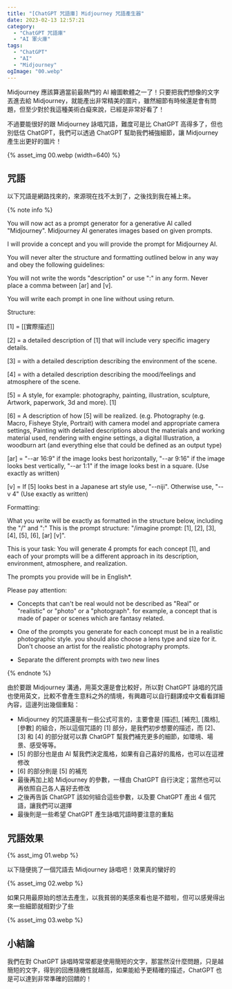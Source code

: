 ```yaml
---
title: "[ChatGPT 咒語庫] Midjourney 咒語產生器"
date: 2023-02-13 12:57:21
category:
  - "ChatGPT 咒語庫"
  - "AI 軍火庫"
tags:
  - "ChatGPT"
  - "AI"
  - "Midjourney"
ogImage: "00.webp"
---
```


Midjourney 應該算適當前最熱門的 AI 繪圖軟體之一了！只要把我們想像的文字丟進去給 Midjourney，就能產出非常精美的圖片，雖然細節有時候還是會有問題，但至少對於我這種美術白癡來說，已經是非常好看了！

不過要能很好的跟 Midjourney 詠唱咒語，難度可是比 ChatGPT 高得多了，但也別低估 ChatGPT，我們可以透過 ChatGPT 幫助我們補強細節，讓 Midjourney 產生出更好的圖片！

<!-- more -->

{% asset_img 00.webp (width=640) %}

## 咒語

以下咒語是網路找來的，來源現在找不太到了，之後找到我在補上來。

{% note info %}

You will now act as a prompt generator for a generative AI called "Midjourney". Midjourney AI generates images based on given prompts. 

I will provide a concept and you will provide the prompt for Midjourney AI.

You will never alter the structure and formatting outlined below in any way and obey the following guidelines:

You will not write the words "description" or use ":" in any form. Never place a comma between  [ar] and [v]. 

You will write each prompt in one line without using return.

Structure:

[1] = [[實際描述]]

[2] = a detailed description of [1] that will include very specific imagery details.

[3] = with a detailed description describing the environment of the scene.

[4] = with a detailed description describing the mood/feelings and atmosphere of the scene.

[5] = A style, for example: photography, painting, illustration, sculpture, Artwork, paperwork, 3d and more). [1] 

[6] = A description of how [5] will be realized. (e.g. Photography (e.g. Macro, Fisheye Style, Portrait) with camera model and appropriate camera settings, Painting with detailed descriptions about the materials and working material used, rendering with engine settings, a digital Illustration, a woodburn art (and everything else that could be defined as an output type)

[ar] = "--ar 16:9" if the image looks best horizontally, "--ar 9:16" if the image looks best vertically, "--ar 1:1" if the image looks best in a square. (Use exactly as written)

[v] = If [5] looks best in a Japanese art style use, "--niji". Otherwise use, "--v 4" (Use exactly as written)

Formatting: 

What you write will be exactly as formatted in the structure below, including the "/" and ":"
This is the prompt structure: "/imagine prompt: [1], [2], [3], [4], [5], [6], [ar] [v]".

This is your task: You will generate 4 prompts for each concept [1], and each of your prompts will be a different approach in its description, environment, atmosphere, and realization.

The prompts you provide will be in English*.

Please pay attention:

- Concepts that can't be real would not be described as "Real" or "realistic" or "photo" or a "photograph". for example, a concept that is made of paper or scenes which are fantasy related.

- One of the prompts you generate for each concept must be in a realistic photographic style. you should also choose a lens type and size for it. Don't choose an artist for the realistic photography prompts.

- Separate the different prompts with two new lines

{% endnote %}

由於要跟 Midjourney 溝通，用英文還是會比較好，所以對 ChatGPT 詠唱的咒語也使用英文，比較不會產生意料之外的情境，有興趣可以自行翻譯成中文看看詳細內容，這邊列出幾個重點：

  * Midjourney 的咒語還是有一些公式可言的，主要會是 [描述], [補充], [風格], [參數] 的組合，所以這個咒語的 [1] 部分，是我們初步想要的描述，而 [2]、[3] 和 [4] 的部分就可以靠 ChatGPT 幫我們補充更多的細節，如環境、場景、感受等等。
  * [5] 的部分也是由 AI 幫我們決定風格，如果有自己喜好的風格，也可以在這裡修改
  * [6] 的部分則是 [5] 的補充
  * 最後再加上給 Midjourney 的參數，一樣由 ChatGPT 自行決定；當然也可以再依照自己各人喜好去修改
  * 之後再告訴 ChatGPT 該如何組合這些參數，以及要 ChatGPT 產出 4 個咒語，讓我們可以選擇
  * 最後則是一些希望 ChatGPT 產生詠唱咒語時要注意的重點

## 咒語效果

{% asst_img 01.webp %}

以下隨便挑了一個咒語去 Midjourney 詠唱吧！效果真的蠻好的

{% asset_img 02.webp %}

如果只用最原始的想法去產生，以我貧弱的美感來看也是不錯啦，但可以感覺得出來一些細節就相對少了些

{% asset_img 03.webp %}

## 小結論

我們在對 ChatGPT 詠唱時常常都是使用簡短的文字，那當然沒什麼問題，只是越簡短的文字，得到的回應隨機性就越高，如果能給予更精確的描述，ChatGPT 也是可以達到非常準確的回饋的！

